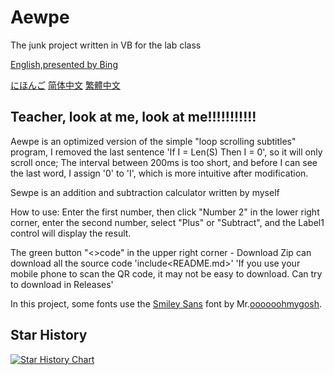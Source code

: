 # Aewpe
The junk project written in VB for the lab class

[English,presented by Bing](README_EN.md)

[にほんご](README_JP.md) [简体中文](README.md) [繁體中文](README_TC.md)
## Teacher, look at me, look at me!!!!!!!!!!!
 Aewpe is an optimized version of the simple "loop scrolling subtitles" program, I removed the last sentence 'If I = Len(S) Then I = 0', so it will only scroll once; The interval between 200ms is too short, and before I can see the last word, I assign '0' to 'I', which is more intuitive after modification.

Sewpe is an addition and subtraction calculator written by myself
 
How to use: Enter the first number, then click "Number 2" in the lower right corner, enter the second number, select "Plus" or "Subtract", and the Label1 control will display the result.
 
The green button "<>code" in the upper right corner - Download Zip can download all the source code 'include<README.md>' 'If you use your mobile phone to scan the QR code, it may not be easy to download. Can try to download in Releases'
 
In this project, some fonts use the [Smiley Sans](https://github.com/atelier-anchor/smiley-sans) font by Mr.[oooooohmygosh](https://space.bilibili.com/38053181).
## Star History
[![Star History Chart](https://api.star-history.com/svg?repos=Gakusyun/Aewpe&type=Date)](https://star-history.com/#Gakusyun/Aewpe&Date)
